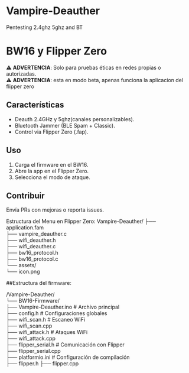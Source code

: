 # Vampire-Deauther
Pentesting 2.4ghz 5ghz and BT
# BW16 y Flipper Zero
⚠️ **ADVERTENCIA**: Solo para pruebas éticas en redes propias o autorizadas.  
⚠️ **ADVERTENCIA**: esta en modo beta, apenas funciona la aplicacion del flipper zero

## Características  
- Deauth 2.4GHz y 5ghz(canales personalizables).
- Bluetooth Jammer (BLE Spam + Classic).  
- Control via Flipper Zero (.fap).  

## Uso  
1. Carga el firmware en el BW16.  
2. Abre la app en el Flipper Zero.  
3. Selecciona el modo de ataque.  

## Contribuir  
Envía PRs con mejoras o reporta issues.  

Estructura del Menu en Flipper Zero:
Vampire-Deauther/
├── application.fam  
├── vampire_deauther.c  
├── wifi_deauther.h  
├── wifi_deauther.c  
├── bw16_protocol.h  
├── bw16_protocol.c  
└── assets/  
        └── icon.png  
    
  

    
##Estructura del firmware:

/Vampire-Deauther/  
└── BW16-Firmware/  
    ├── Vampire-Deauther.ino        # Archivo principal  
    ├── config.h                    # Configuraciones globales  
    ├── wifi_scan.h              # Escaneo WiFi  
    ├── wifi_scan.cpp  
    ├── wifi_attack.h             # Ataques WiFi  
    ├── wifi_attack.cpp  
    ├── flipper_serial.h            # Comunicación con Flipper  
    ├── flipper_serial.cpp  
    ├── platformio.ini              # Configuración de compilación  
    ├── flipper.h
    ├── flipper.cpp
